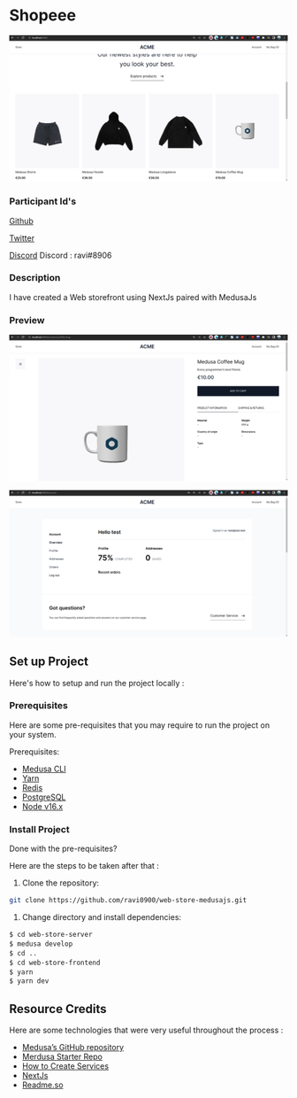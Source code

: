 # Shopeee

![cover image](prev1.png)

### Participant Id's

[Github](https://github.com/ravi0900)

[Twitter](https://twitter.com/Ravi0541)

[Discord](https://discordapp.com/users/ravi#8906)
Discord : ravi#8906

### Description

I have created a Web storefront using NextJs paired with MedusaJs

### Preview

![preview](prev2.png)

![preview](prev3.png)


## Set up Project

Here's how to setup and run the project locally :

### Prerequisites

Here are some pre-requisites that you may require to run the project on your system.

Prerequisites:

- [Medusa CLI](https://www.npmjs.com/package/@medusajs/medusa-cli)
- [Yarn](https://www.npmjs.com/package/yarn)
- [Redis](https://redis.io/)
- [PostgreSQL](https://www.postgresql.org/)
- [Node v16.x](https://node.org/)

### Install Project

Done with the pre-requisites?

Here are the steps to be taken after that :


1. Clone the repository:

```bash
git clone https://github.com/ravi0900/web-store-medusajs.git
```

1. Change directory and install dependencies:

```bash
$ cd web-store-server
$ medusa develop
$ cd ..
$ cd web-store-frontend
$ yarn
$ yarn dev
```
## Resource Credits

Here are some technologies that were very useful throughout the process :

- [Medusa’s GitHub repository](https://github.com/medusajs/medusa)
- [Merdusa Starter Repo](https://github.com/medusajs/nextjs-starter-medusa.git)
- [How to Create Services](https://docs.medusajs.com/advanced/backend/services/create-service)
- [NextJs](https://nextjs.org/)
- [Readme.so](https://readme.so/editor)